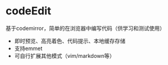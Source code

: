 # codeEdit
基于codemirror，简单的在浏览器中编写代码（供学习和测试使用）
- 即时预览、高亮着色、代码提示、本地缓存存储
- 支持emmet
- 可自行扩展其他模式（vim/markdown等）
